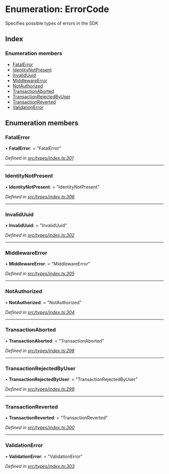 # Enumeration: ErrorCode

Specifies possible types of errors in the SDK

## Index

### Enumeration members

* [FatalError](errorcode.md#fatalerror)
* [IdentityNotPresent](errorcode.md#identitynotpresent)
* [InvalidUuid](errorcode.md#invaliduuid)
* [MiddlewareError](errorcode.md#middlewareerror)
* [NotAuthorized](errorcode.md#notauthorized)
* [TransactionAborted](errorcode.md#transactionaborted)
* [TransactionRejectedByUser](errorcode.md#transactionrejectedbyuser)
* [TransactionReverted](errorcode.md#transactionreverted)
* [ValidationError](errorcode.md#validationerror)

## Enumeration members

###  FatalError

• **FatalError**: = "FatalError"

*Defined in [src/types/index.ts:301](https://github.com/PolymathNetwork/polymesh-sdk/blob/91d79c8/src/types/index.ts#L301)*

___

###  IdentityNotPresent

• **IdentityNotPresent**: = "IdentityNotPresent"

*Defined in [src/types/index.ts:306](https://github.com/PolymathNetwork/polymesh-sdk/blob/91d79c8/src/types/index.ts#L306)*

___

###  InvalidUuid

• **InvalidUuid**: = "InvalidUuid"

*Defined in [src/types/index.ts:302](https://github.com/PolymathNetwork/polymesh-sdk/blob/91d79c8/src/types/index.ts#L302)*

___

###  MiddlewareError

• **MiddlewareError**: = "MiddlewareError"

*Defined in [src/types/index.ts:305](https://github.com/PolymathNetwork/polymesh-sdk/blob/91d79c8/src/types/index.ts#L305)*

___

###  NotAuthorized

• **NotAuthorized**: = "NotAuthorized"

*Defined in [src/types/index.ts:304](https://github.com/PolymathNetwork/polymesh-sdk/blob/91d79c8/src/types/index.ts#L304)*

___

###  TransactionAborted

• **TransactionAborted**: = "TransactionAborted"

*Defined in [src/types/index.ts:298](https://github.com/PolymathNetwork/polymesh-sdk/blob/91d79c8/src/types/index.ts#L298)*

___

###  TransactionRejectedByUser

• **TransactionRejectedByUser**: = "TransactionRejectedByUser"

*Defined in [src/types/index.ts:299](https://github.com/PolymathNetwork/polymesh-sdk/blob/91d79c8/src/types/index.ts#L299)*

___

###  TransactionReverted

• **TransactionReverted**: = "TransactionReverted"

*Defined in [src/types/index.ts:300](https://github.com/PolymathNetwork/polymesh-sdk/blob/91d79c8/src/types/index.ts#L300)*

___

###  ValidationError

• **ValidationError**: = "ValidationError"

*Defined in [src/types/index.ts:303](https://github.com/PolymathNetwork/polymesh-sdk/blob/91d79c8/src/types/index.ts#L303)*
